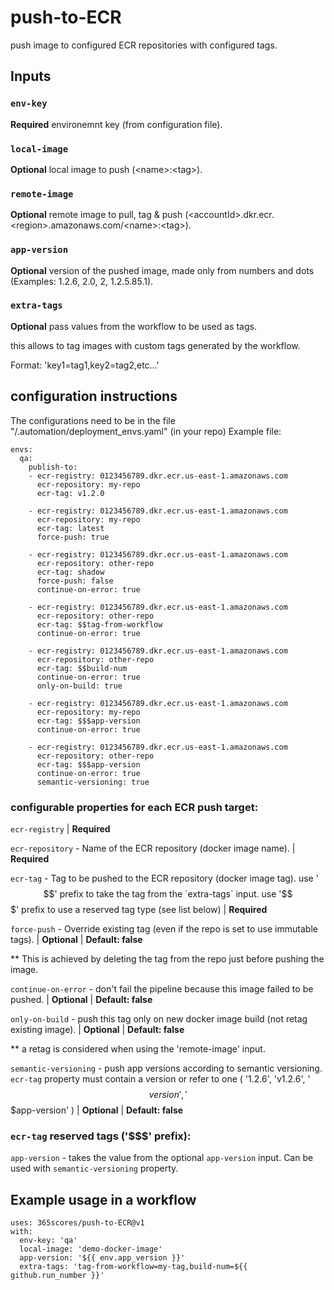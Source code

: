 # push-to-ECR
push image to configured ECR repositories with configured tags.

## Inputs

### `env-key`

**Required** environemnt key (from configuration file).

### `local-image`

**Optional** local image to push (\<name\>:\<tag\>).

### `remote-image`

**Optional** remote image to pull, tag & push (\<accountId\>.dkr.ecr.\<region\>.amazonaws.com/\<name\>:\<tag\>).

### `app-version`

**Optional** version of the pushed image, made only from numbers and dots (Examples: 1.2.6, 2.0, 2, 1.2.5.85.1).

### `extra-tags`

**Optional** pass values from the workflow to be used as tags.

this allows to tag images with custom tags generated by the workflow.

Format: 'key1=tag1,key2=tag2,etc...'

## configuration instructions
The configurations need to be in the file "/.automation/deployment_envs.yaml" (in your repo)
Example file:
```
envs:  
  qa:
    publish-to:
    - ecr-registry: 0123456789.dkr.ecr.us-east-1.amazonaws.com
      ecr-repository: my-repo
      ecr-tag: v1.2.0
      
    - ecr-registry: 0123456789.dkr.ecr.us-east-1.amazonaws.com
      ecr-repository: my-repo
      ecr-tag: latest
      force-push: true
      
    - ecr-registry: 0123456789.dkr.ecr.us-east-1.amazonaws.com
      ecr-repository: other-repo
      ecr-tag: shadow
      force-push: false
      continue-on-error: true
      
    - ecr-registry: 0123456789.dkr.ecr.us-east-1.amazonaws.com
      ecr-repository: other-repo
      ecr-tag: $$tag-from-workflow
      continue-on-error: true
      
    - ecr-registry: 0123456789.dkr.ecr.us-east-1.amazonaws.com
      ecr-repository: other-repo
      ecr-tag: $$build-num
      continue-on-error: true
      only-on-build: true
      
    - ecr-registry: 0123456789.dkr.ecr.us-east-1.amazonaws.com
      ecr-repository: my-repo
      ecr-tag: $$$app-version
      continue-on-error: true
      
    - ecr-registry: 0123456789.dkr.ecr.us-east-1.amazonaws.com
      ecr-repository: other-repo
      ecr-tag: $$$app-version
      continue-on-error: true
      semantic-versioning: true
```

### configurable properties for each ECR push target:

`ecr-registry` | **Required**

`ecr-repository` - Name of the ECR repository (docker image name). | **Required**

`ecr-tag` - Tag to be pushed to the ECR repository (docker image tag). use '$$' prefix to take the tag from the `extra-tags` input. use '$$$' prefix to use a reserved tag type (see list below) | **Required**

`force-push` - Override existing tag (even if the repo is set to use immutable tags). | **Optional** | **Default: false**

** This is achieved by deleting the tag from the repo just before pushing the image.

`continue-on-error` - don't fail the pipeline because this image failed to be pushed. | **Optional** | **Default: false**

`only-on-build` - push this tag only on new docker image build (not retag existing image). | **Optional** | **Default: false**

** a retag is considered when using the 'remote-image' input.

`semantic-versioning` - push app versions according to semantic versioning. `ecr-tag` property must contain a version or refer to one (
'1.2.6', 
'v1.2.6', 
'$$version', 
'$$$app-version'
) | **Optional** | **Default: false**

### `ecr-tag` reserved tags ('$$$' prefix):

`app-version` - takes the value from the optional `app-version` input. Can be used with `semantic-versioning` property.

## Example usage in a workflow

```
uses: 365scores/push-to-ECR@v1
with:
  env-key: 'qa'
  local-image: 'demo-docker-image'
  app-version: '${{ env.app_version }}'
  extra-tags: 'tag-from-workflow=my-tag,build-num=${{ github.run_number }}'
```
